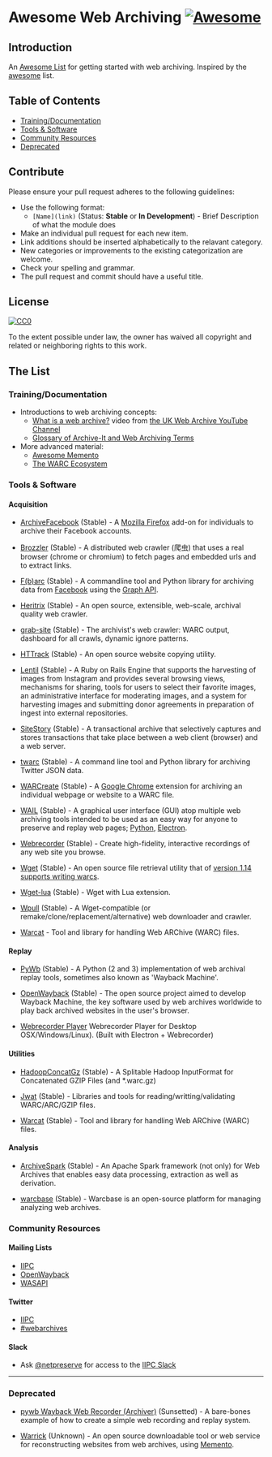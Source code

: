 # Awesome Web Archiving [![Awesome](https://cdn.rawgit.com/sindresorhus/awesome/d7305f38d29fed78fa85652e3a63e154dd8e8829/media/badge.svg)](https://github.com/sindresorhus/awesome)

## Introduction

An [Awesome List](https://github.com/sindresorhus/awesome/blob/master/awesome.md) for getting started with web archiving. Inspired by the [awesome](https://github.com/sindresorhus/awesome) list.

## Table of Contents

   * [Training/Documentation](#trainingdocumentation)
   * [Tools & Software](#tools--software)
   * [Community Resources](#community-resources)
   * [Deprecated](#deprecated)

## Contribute

Please ensure your pull request adheres to the following guidelines:

* Use the following format: 
   * `[Name](link)` (Status: **Stable** or **In Development**) - Brief Description of what the module does
* Make an individual pull request for each new item.
* Link additions should be inserted alphabetically to the relavant category.
* New categories or improvements to the existing categorization are welcome.
* Check your spelling and grammar.
* The pull request and commit should have a useful title.

## License

[![CC0](http://mirrors.creativecommons.org/presskit/buttons/88x31/svg/cc-zero.svg)](https://creativecommons.org/publicdomain/zero/1.0/)

To the extent possible under law, the owner has waived all copyright and related or neighboring rights to this work.

## The List

### Training/Documentation

* Introductions to web archiving concepts:
    * [What is a web archive?](https://youtu.be/ubDHY-ynWi0) video from [the UK Web Archive YouTube Channel](https://www.youtube.com/channel/UCJukhTSw8VRj-VNTpBcqWkw)
    * [Glossary of Archive-It and Web Archiving Terms](https://support.archive-it.org/hc/en-us/articles/208111686-Glossary-of-Archive-It-and-Web-Archiving-Terms)
* More advanced material:
    * [Awesome Memento](https://github.com/machawk1/awesome-memento)
    * [The WARC Ecosystem](http://www.archiveteam.org/index.php?title=The_WARC_Ecosystem)

### Tools & Software

#### Acquisition

* [ArchiveFacebook](https://addons.mozilla.org/en-US/firefox/addon/archivefacebook/) (Stable)	- A [Mozilla Firefox](http://www.mozilla.org/en-US/firefox/new/) add-on for individuals to archive their Facebook accounts.

* [Brozzler](https://github.com/internetarchive/brozzler) (Stable) - A distributed web crawler (爬虫) that uses a real browser (chrome or chromium) to fetch pages and embedded urls and to extract links.

* [F(b)arc](https://github.com/justinlittman/fbarc) (Stable) - A commandline tool and Python library for archiving data from [Facebook](https://www.facebook.com/) using the [Graph API](https://developers.facebook.com/docs/graph-api).
 
* [Heritrix](https://webarchive.jira.com/wiki/display/Heritrix/Heritrix) (Stable) - An open source, extensible, web-scale, archival quality web crawler.

* [grab-site](https://github.com/ludios/grab-site) (Stable) - The archivist's web crawler: WARC output, dashboard for all crawls, dynamic ignore patterns.

* [HTTrack](http://www.httrack.com/) (Stable) - An open source website copying utility.

* [Lentil](https://github.com/NCSU-Libraries/lentil) (Stable) - A Ruby on Rails Engine that supports the harvesting of images from Instagram and provides several browsing views, mechanisms for sharing, tools for users to select their favorite images, an administrative interface for moderating images, and a system for harvesting images and submitting donor agreements in preparation of ingest into external repositories.

* [SiteStory](http://mementoweb.github.com/SiteStory/) (Stable) - A transactional archive that selectively captures and stores transactions that take place between a web client (browser) and a web server.

* [twarc](https://github.com/docnow/twarc) (Stable) - A command line tool and Python library for archiving Twitter JSON data.

* [WARCreate](http://matkelly.com/warcreate/) (Stable) - A [Google Chrome](https://www.google.com/intl/en/chrome/browser/) extension for archiving an individual webpage or website to a WARC file.

* [WAIL](https://machawk1.github.io/wail/) (Stable) - A graphical user interface (GUI) atop multiple web archiving tools intended to be used as an easy way for anyone to preserve and replay web pages; [Python](https://machawk1.github.io/wail/), [Electron](https://github.com/n0tan3rd/wail).

* [Webrecorder](https://webrecorder.io/) (Stable) - Create high-fidelity, interactive recordings of any web site you browse.

* [Wget](http://www.gnu.org/software/wget/) (Stable) - An open source file retrieval utility that of [version 1.14 supports writing warcs](http://www.archiveteam.org/index.php?title=Wget_with_WARC_output).

* [Wget-lua](https://github.com/alard/wget-lua) (Stable) - Wget with Lua extension.

* [Wpull](https://github.com/chfoo/wpull) (Stable) - A Wget-compatible (or remake/clone/replacement/alternative) web downloader and crawler.

* [Warcat](https://github.com/chfoo/warcat) - Tool and library for handling Web ARChive (WARC) files.

#### Replay

* [PyWb](https://github.com/ikreymer/pywb) (Stable) - A Python (2 and 3) implementation of web archival replay tools, sometimes also known as 'Wayback Machine'.

* [OpenWayback](https://github.com/iipc/openwayback/) (Stable) - The open source project aimed to develop Wayback Machine, the key software used by web archives worldwide to play back archived websites in the user's browser.

* [Webrecorder Player](https://github.com/webrecorder/webrecorderplayer-electron) Webrecorder Player for Desktop OSX/Windows/Linux). (Built with Electron + Webrecorder)


#### Utilities

* [HadoopConcatGz](https://github.com/helgeho/HadoopConcatGz) (Stable) - A Splitable Hadoop InputFormat for Concatenated GZIP Files (and *.warc.gz)

* [Jwat](https://sbforge.org/display/JWAT/JWAT) (Stable) - Libraries and tools for reading/writting/validating WARC/ARC/GZIP files.

* [Warcat](https://github.com/chfoo/warcat) (Stable) - Tool and library for handling Web ARChive (WARC) files.

#### Analysis

* [ArchiveSpark](https://github.com/helgeho/ArchiveSpark) (Stable) - An Apache Spark framework (not only) for Web Archives that enables easy data processing, extraction as well as derivation.

* [warcbase](http://warcbase.org/) (Stable) - Warcbase is an open-source platform for managing analyzing web archives.

### Community Resources

#### Mailing Lists

* [IIPC](http://netpreserve.org/about-us/iipc-mailing-list/)
* [OpenWayback](https://groups.google.com/forum/#!forum/openwayback-dev)
* [WASAPI](https://groups.google.com/forum/#!forum/wasapi-community)

#### Twitter

* [IIPC](https://twitter.com/NetPreserve)
* [#webarchives](https://twitter.com/search?f=tweets&vertical=default&q=%23webarchives&src=typd)

#### Slack

* Ask [@netpreserve](https://twitter.com/NetPreserve) for access to the [IIPC Slack](https://iipc.slack.com/)

----

### Deprecated

* [pywb Wayback Web Recorder (Archiver)](https://github.com/ikreymer/pywb-webrecorder) (Sunsetted) - A bare-bones example of how to create a simple web recording and replay system.

* [Warrick](https://code.google.com/archive/p/warrick/downloads) (Unknown) - An open source downloadable tool or web service for reconstructing websites from web archives, using [Memento](http://mementoweb.org/).
